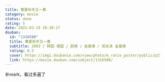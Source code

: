 ```yaml
---
title: 春夏秋冬又一春
category: movie
status: done
rating: 5
date: 2022-03-19 20:38:17
douban:
  id: "1316580"
  title: 春夏秋冬又一春
  subtitle: 2003 / 韩国 德国 / 剧情 / 金基德 / 吴永洙 金基德
  rating: 8.5
  cover: https://img1.doubanio.com/view/photo/m_ratio_poster/public/p2554626580.jpg
  link: https://movie.douban.com/subject/1316580/
---
```


补mark，看过多遍了